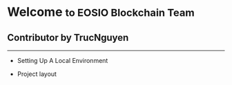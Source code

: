 # Welcome <small>to EOSIO Blockchain Team</small>

## Contributor by TrucNguyen

---

* Setting Up A Local Environment

* Project layout

